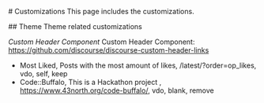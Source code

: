 # Customizations
This page includes the customizations.

## Theme
Theme related customizations

*Custom Header Component*
Custom Header Component:
https://github.com/discourse/discourse-custom-header-links

* Most Liked, Posts with the most amount of likes, /latest/?order=op_likes, vdo, self, keep
* Code::Buffalo, This is a Hackathon project , https://www.43north.org/code-buffalo/, vdo, blank, remove
